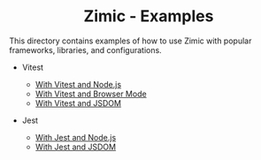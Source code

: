 <h1 align="center">
  Zimic - Examples
</h1>

This directory contains examples of how to use Zimic with popular frameworks, libraries, and configurations.

- Vitest

  - [With Vitest and Node.js](./with-vitest-node)
  - [With Vitest and Browser Mode](./with-vitest-browser)
  - [With Vitest and JSDOM](./with-vitest-jsdom)

- Jest

  - [With Jest and Node.js](./with-jest-node)
  - [With Jest and JSDOM](./with-jest-jsdom)
